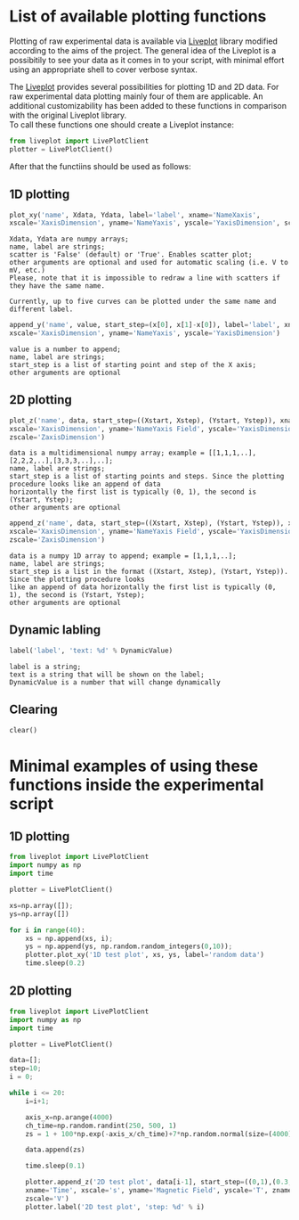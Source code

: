 # List of available plotting functions

Plotting of raw experimental data is available via [Liveplot](https://github.com/PhilReinhold/liveplot) library modified according to the aims of the project.
The general idea of the Liveplot is a possibitily to see your data as it comes in to your script, with minimal effort using an appropriate shell to cover verbose syntax. 

The [Liveplot](https://github.com/PhilReinhold/liveplot) provides several possibilities for plotting 1D and 2D data. For raw experimental data plotting mainly four of them are applicable. An additional customizability has been added to these functions in comparison with the original Liveplot library.<br/>
To call these functions one should create a Liveplot instance:
```python
from liveplot import LivePlotClient
plotter = LivePlotClient()
```
After that the functiins should be used as follows:

## 1D plotting
```python	
plot_xy('name', Xdata, Ydata, label='label', xname='NameXaxis', 
xscale='XaxisDimension', yname='NameYaxis', yscale='YaxisDimension', scatter='False')
```
	Xdata, Ydata are numpy arrays;
	name, label are strings;
	scatter is 'False' (default) or 'True'. Enables scatter plot;
	other arguments are optional and used for automatic scaling (i.e. V to mV, etc.)
	Please, note that it is impossible to redraw a line with scatters if they have the same name.

	Currently, up to five curves can be plotted under the same name and different label.
```python	
append_y('name', value, start_step=(x[0], x[1]-x[0]), label='label', xname='NameXaxis',
xscale='XaxisDimension', yname='NameYaxis', yscale='YaxisDimension')
```
	value is a number to append;
	name, label are strings; 
	start_step is a list of starting point and step of the X axis;
	other arguments are optional

## 2D plotting
```python		
plot_z('name', data, start_step=((Xstart, Xstep), (Ystart, Ystep)), xname='NameXaxis',
xscale='XaxisDimension', yname='NameYaxis Field', yscale='YaxisDimension', zname='NameZaxis',
zscale='ZaxisDimension')
```
	data is a multidimensional numpy array; example = [[1,1,1,..],[2,2,2,..],[3,3,3,..],..];
	name, label are strings; 
	start_step is a list of starting points and steps. Since the plotting procedure looks like an append of data
	horizontally the first list is typically (0, 1), the second is (Ystart, Ystep);
	other arguments are optional
```python
append_z('name', data, start_step=((Xstart, Xstep), (Ystart, Ystep)), xname='NameXaxis',
xscale='XaxisDimension', yname='NameYaxis Field', yscale='YaxisDimension', zname='NameZaxis',
zscale='ZaxisDimension')
```
	data is a numpy 1D array to append; example = [1,1,1,..];
	name, label are strings; 
	start_step is a list in the format ((Xstart, Xstep), (Ystart, Ystep)). Since the plotting procedure looks
	like an append of data horizontally the first list is typically (0, 1), the second is (Ystart, Ystep);
	other arguments are optional

## Dynamic labling
```python
label('label', 'text: %d' % DynamicValue)
```
	label is a string;
	text is a string that will be shown on the label;
	DynamicValue is a number that will change dynamically

## Clearing
```python
clear()
```
# Minimal examples of using these functions inside the experimental script

## 1D plotting
```python
from liveplot import LivePlotClient
import numpy as np
import time

plotter = LivePlotClient()

xs=np.array([]);
ys=np.array([])

for i in range(40):
	xs = np.append(xs, i);
	ys = np.append(ys, np.random.random_integers(0,10));
	plotter.plot_xy('1D test plot', xs, ys, label='random data')
	time.sleep(0.2)
```
## 2D plotting
```python
from liveplot import LivePlotClient
import numpy as np
import time

plotter = LivePlotClient()

data=[];
step=10;
i = 0;

while i <= 20:
	i=i+1;

	axis_x=np.arange(4000)
	ch_time=np.random.randint(250, 500, 1)
	zs = 1 + 100*np.exp(-axis_x/ch_time)+7*np.random.normal(size=(4000))

	data.append(zs)

	time.sleep(0.1)

	plotter.append_z('2D test plot', data[i-1], start_step=((0,1),(0.3, 0.001)),
	xname='Time', xscale='s', yname='Magnetic Field', yscale='T', zname='Intensity',
	zscale='V')
	plotter.label('2D test plot', 'step: %d' % i)
```
